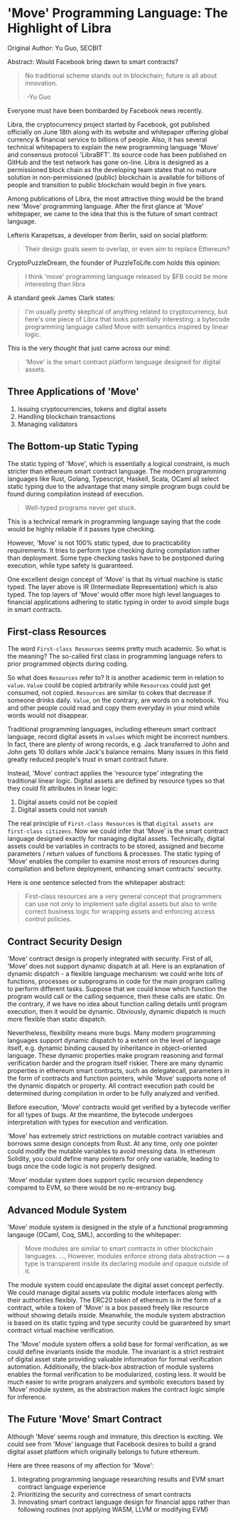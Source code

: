 # 'Move' Programming Language: The Highlight of Libra

Original Author: Yu Guo, SECBIT

Abstract: Would Facebook bring dawn to smart contracts?

> No traditional scheme stands out in blockchain; future is all about innovation.
>
> ​                                                                                                                                                                 -Yu Guo

Everyone must have been bombarded by Facebook news recently.

Libra, the cryptocurrency project started by Facebook, got published officially on June 18th along with its website and whitepaper offering global currency & financial service to billions of people. Also, it has several technical whitepapers to explain the new programming language 'Move' and consensus protocol 'LibraBFT'. Its source code has been published on GitHub and the test network has gone on-line. Libra is designed as a permissioned block chain as the developing team states that no mature solution in non-permissioned (public) blockchain is available for billions of people and transition to public blockchain would begin in five years.

Among publications of Libra, the most attractive thing would be the brand new 'Move' programming language. After the first glance at 'Move' whitepaper, we came to the idea that this is the future of smart contract language.

Lefteris Karapetsas, a developer from Berlin, said on social platform:

> Their design goals seem to overlap, or even aim to replace Ethereum? 
> 

CryptoPuzzleDream, the founder of PuzzleToLife.com holds this opinion:

> I think 'move' programming language released by $FB could be more interesting than libra
> 

A standard geek James Clark states:

> I'm usually pretty skeptical of anything related to cryptocurrency, but here's one piece of Libra that looks potentially interesting: a bytecode programming language called Move with semantics inspired by linear logic. 
> 

This is the very thought that just came across our mind:

> 'Move' is the smart contract platform language designed for digital assets.


## Three Applications of 'Move'

1. Issuing cryptocurrencies, tokens and digital assets
2. Handling blockchain transactions
3. Managing validators


## The Bottom-up Static Typing

The static typing of 'Move', which is essentially a logical constraint, is much stricter than ethereum smart contract language. The modern programming languages like Rust, Golang, Typescript, Haskell, Scala, OCaml all select static typing due to the advantage that many simple program bugs could be found during compilation instead of execution.

> Well-typed programs never get stuck. 

This is a technical remark in programming language saying that the code would be highly reliable if it passes type checking.

However, 'Move' is not 100% static typed, due to practicability requirements. It tries to perform type checking during compilation rather than deployment. Some type checking tasks have to be postponed during execution, while type safety is guaranteed.

One excellent design concept of 'Move' is that its virtual machine is static typed. The layer above is IR (Intermediate Representation) which is also typed. The top layers of 'Move' would offer more high level languages to financial applications adhering to static typing in order to avoid simple bugs in smart contracts.

## First-class Resources

The word `First-class Resources` seems pretty much academic. So what is the meaning? The so-called first class in programming language refers to prior programmed objects during coding.

So what does `Resources` refer to? It is another academic term in relation to `value`. `Value` could be copied arbitrarily while `Resources` could just get consumed, not copied. `Resources` are similar to cokes that decrease if someone drinks daily. `Value`, on the contrary, are words on a notebook. You and other people could read and copy them everyday in your mind while words would not disappear.

Traditional programming languages, including ethereum smart contract language, record digital assets in `values` which might be incorrect numbers. In fact, there are plenty of wrong records, e.g. Jack transferred to John and John gets 10 dollars while Jack's balance remains. Many issues in this field greatly reduced people's trust in smart contract future.

Instead, 'Move' contract applies the 'resource type' integrating the traditional linear logic. Digital assets are defined by resource types so that they could fit attributes in linear logic:

1. Digital assets could not be copied
2. Digital assets could not vanish

The real principle of `First-class Resources` is that `digital assets are first-class citizens`. Now we could infer that 'Move' is the smart contract language designed exactly for managing digital assets. Technically, digital assets could be variables in contracts to be stored, assigned and become parameters / return values of functions & processes. The static typing of 'Move' enables the compiler to examine most errors of resources during compilation and before deployment, enhancing smart contracts' security.

Here is one sentence selected from the whitepaper abstract:

> First-class resources are a very general concept that programmers can use not only to implement safe digital assets but also to write correct business logic for wrapping assets and enforcing access control policies.


## Contract Security Design

'Move' contract design is properly integrated with security. First of all, 'Move' does not support dynamic dispatch at all. Here is an explanation of dynamic dispatch - a flexible language mechanism: we could write lots of functions, processes or subprograms in code for the main program calling to perform different tasks. Suppose that we could know which function the program would call or the calling sequence, then these calls are static. On the contrary, if we have no idea about function calling details until program execution, then it would be dynamic. Obviously, dynamic dispatch is much more flexible than static dispatch.

Nevertheless, flexibility means more bugs. Many modern programming languages support dynamic dispatch to a extent on the level of language itself, e.g. dynamic binding caused by inheritance in object-oriented language. These dynamic properties make program reasoning and formal verification harder and the program itself riskier. There are many dynamic properties in ethereum smart contracts, such as delegatecall, parameters in the form of contracts and function pointers, while 'Move' supports none of the dynamic dispatch or property. All contract execution path could be determined during compilation in order to be fully analyzed and verified.

Before execution, 'Move' contracts would get verified by a bytecode verifier for all types of bugs. At the meantime, the bytecode undergoes interpretation with types for execution and verification.

'Move' has extremely strict restrictions on mutable contract variables and borrows some design concepts from Rust. At any time, only one pointer could modify the mutable variables to avoid messing data. In ethereum Solidity, you could define many pointers for only one variable, leading to bugs once the code logic is not properly designed.

'Move' modular system does support cyclic recursion dependency compared to EVM, so there would be no re-entrancy bug.

## Advanced Module System

'Move' module system is designed in the style of a functional programming langauge (OCaml, Coq, SML), according to the whitepaper:

> Move modules are similar to smart contracts in other blockchain languages. ..., However, modules enforce strong data abstraction — a type is transparent inside its declaring module and opaque outside of it.

The module system could encapsulate the digital asset concept perfectly. We could manage digital assets via public module interfaces along with their authorities flexibly. The ERC20 token of ethereum is in the form of a contract, while a token of 'Move' is a box passed freely like resource without showing details inside. Meanwhile, the module system abstraction is based on its static typing and type security could be guaranteed by smart contract virtual machine verification.

The 'Move' module system offers a solid base for formal verification, as we could define invariants inside the module. The invariant is a strict restraint of digital asset state providing valuable information for formal verification automation. Additionally, the black-box abstraction of module systems enables the formal verification to be modularized, costing less. It would be much easier to write program analyzers and symbolic executors based by 'Move' module system, as the abstraction makes the contract logic simple for inference.


## The Future 'Move' Smart Contract

Although 'Move' seems rough and immature, this direction is exciting. We could see from 'Move' language that Facebook desires to build a grand digital asset platform which originally belongs to future ethereum.

Here are three reasons of my affection for 'Move':

1. Integrating programming language researching results and EVM smart contract language experience
2. Prioritizing the security and correctness of smart contracts
3. Innovating smart contract language design for financial apps rather than following routines (not applying WASM, LLVM or modifying EVM)
